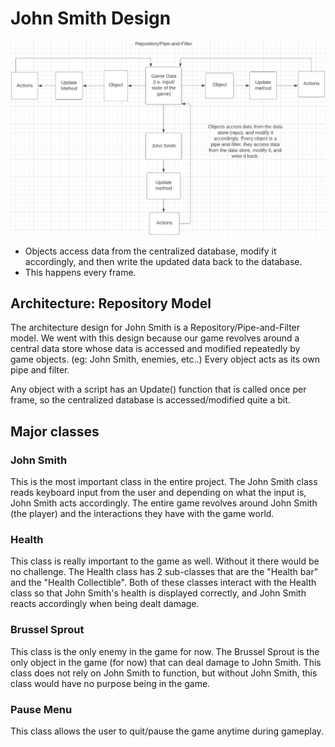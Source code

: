 # John Smith Design
![Architecture Design](RepoAndPipe-and-FilterHybrid.png)

- Objects access data from the centralized database, modify it accordingly, and then write the updated data back to the database.
- This happens every frame.

## Architecture: Repository Model

The architecture design for John Smith is a Repository/Pipe-and-Filter model. We went with this design because our game revolves around a central data store whose data is accessed and modified repeatedly by game objects. (eg: John Smith, enemies, etc..) Every object acts as its own pipe and filter.

Any object with a script has an Update() function that is called once per frame, so the centralized database is accessed/modified quite a bit.

## Major classes

### John Smith
This is the most important class in the entire project. The John Smith class reads keyboard input from the user and depending on what the input is, John Smith acts accordingly. The entire game revolves around John Smith (the player) and the interactions they have with the game world.

### Health
This class is really important to the game as well. Without it there would be no challenge. The Health class has 2 sub-classes that are the "Health bar" and the "Health Collectible". Both of these classes interact with the Health class so that John Smith's health is displayed correctly, and John Smith reacts accordingly when being dealt damage.

### Brussel Sprout
This class is the only enemy in the game for now. The Brussel Sprout is the only object in the game (for now) that can deal damage to John Smith. This class does not rely on John Smith to function, but without John Smith, this class would have no purpose being in the game.

### Pause Menu
This class allows the user to quit/pause the game anytime during gameplay. 
